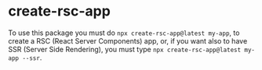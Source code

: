 # create-rsc-app

To use this package you must do `npx create-rsc-app@latest my-app`, to create a RSC (React Server Components) app, or, if you want also to have SSR (Server Side Rendering), you must type `npx create-rsc-app@latest my-app --ssr`.
